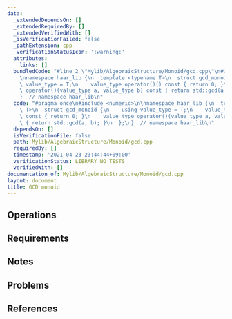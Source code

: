 ```yaml
---
data:
  _extendedDependsOn: []
  _extendedRequiredBy: []
  _extendedVerifiedWith: []
  _isVerificationFailed: false
  _pathExtension: cpp
  _verificationStatusIcon: ':warning:'
  attributes:
    links: []
  bundledCode: "#line 2 \"Mylib/AlgebraicStructure/Monoid/gcd.cpp\"\n#include <numeric>\n\
    \nnamespace haar_lib {\n  template <typename T>\n  struct gcd_monoid {\n    using\
    \ value_type = T;\n    value_type operator()() const { return 0; }\n    value_type\
    \ operator()(value_type a, value_type b) const { return std::gcd(a, b); }\n  };\n\
    }  // namespace haar_lib\n"
  code: "#pragma once\n#include <numeric>\n\nnamespace haar_lib {\n  template <typename\
    \ T>\n  struct gcd_monoid {\n    using value_type = T;\n    value_type operator()()\
    \ const { return 0; }\n    value_type operator()(value_type a, value_type b) const\
    \ { return std::gcd(a, b); }\n  };\n}  // namespace haar_lib\n"
  dependsOn: []
  isVerificationFile: false
  path: Mylib/AlgebraicStructure/Monoid/gcd.cpp
  requiredBy: []
  timestamp: '2021-04-23 23:44:44+09:00'
  verificationStatus: LIBRARY_NO_TESTS
  verifiedWith: []
documentation_of: Mylib/AlgebraicStructure/Monoid/gcd.cpp
layout: document
title: GCD monoid
---
```


## Operations

## Requirements

## Notes

## Problems

## References
